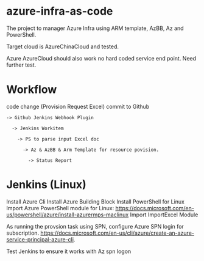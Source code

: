 # azure-infra-as-code

The project to manager Azure Infra using ARM template, AzBB, Az and PowerShell. 

Target cloud is AzureChinaCloud and tested. 

Azure AzureCloud should also work no hard coded service end point. Need further test.

Workflow
=========
code change (Provision Request Excel) commit to Github 
  
    -> Github Jenkins Webhook Plugin 
    
      -> Jenkins Workitem 
      
        -> PS to parse input Excel doc
        
          -> Az & AzBB & Arm Template for resource povision. 
          
            -> Status Report

Jenkins (Linux)
================
Install Azure Cli
Install Azure Building Block
Install PowerShell for Linux
Import Azure PowerShell module for Linux: https://docs.microsoft.com/en-us/powershell/azure/install-azurermps-maclinux
Import ImportExcel Module

As running the provsion task using SPN, configure Azure SPN login for subscription. 
https://docs.microsoft.com/en-us/cli/azure/create-an-azure-service-principal-azure-cli.

Test Jenkins to ensure it works with Az spn logon 
